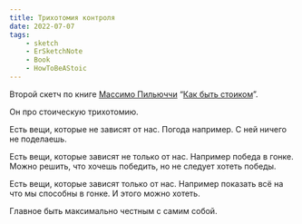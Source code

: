```yaml
---
title: Трихотомия контроля
date: 2022-07-07
tags:
    - sketch
    - ErSketchNote
    - Book
    - HowToBeAStoic
---
```


Второй скетч по книге [Массимо Пильюччи](https://ru.m.wikipedia.org/wiki/%D0%9F%D0%B8%D0%BB%D1%8C%D1%8E%D1%87%D1%87%D0%B8,_%D0%9C%D0%B0%D1%81%D1%81%D0%B8%D0%BC%D0%BE) “[Как быть стоиком](https://www.litres.ru/massimo-piluchchi/kak-byt-stoikom-antichnaya-filosofiya-i-sovremennaya-zhi/)”.

Он про стоическую трихотомию.

Есть вещи, которые не зависят от нас. Погода например. С ней ничего не поделаешь.

Есть вещи, которые зависят не только от нас. Например победа в гонке. Можно решить, что хочешь победить, но не следует хотеть победы.

Есть вещи, которые зависят только от нас. Например показать всё на что мы способны в гонке. И этого можно хотеть.

Главное быть максимально честным с самим собой.

